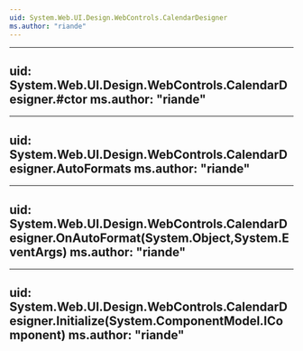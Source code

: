 ```yaml
---
uid: System.Web.UI.Design.WebControls.CalendarDesigner
ms.author: "riande"
---
```


---
uid: System.Web.UI.Design.WebControls.CalendarDesigner.#ctor
ms.author: "riande"
---

---
uid: System.Web.UI.Design.WebControls.CalendarDesigner.AutoFormats
ms.author: "riande"
---

---
uid: System.Web.UI.Design.WebControls.CalendarDesigner.OnAutoFormat(System.Object,System.EventArgs)
ms.author: "riande"
---

---
uid: System.Web.UI.Design.WebControls.CalendarDesigner.Initialize(System.ComponentModel.IComponent)
ms.author: "riande"
---
